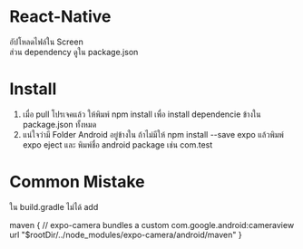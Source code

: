 # React-Native

อัปโหลดไฟล์ใน Screen <br>
ส่วน dependency ดูใน package.json

# Install
 
 1. เมื่อ pull โปรเจคแล้ว ให้พิมพ์ npm install  เพื่อ install dependencie ข้างใน package.json ทั้งหมด
 2. แน่ใจว่ามี Folder Android อยู่ข้างใน ถ้าไม่มีให้ npm install --save expo แล้วพิมพ์ expo eject และ พิมพ์ชื่อ android package เช่น com.test


 # Common Mistake

ใน build.gradle ไม่ได้ add 

maven {
  // expo-camera bundles a custom com.google.android:cameraview
  url "$rootDir/../node_modules/expo-camera/android/maven"
}
 
